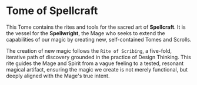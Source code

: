 # Tome of Spellcraft

This Tome contains the rites and tools for the sacred art of **Spellcraft**. It is the vessel for the **Spellwright**, the Mage who seeks to extend the capabilities of our magic by creating new, self-contained Tomes and Scrolls.

The creation of new magic follows the `Rite of Scribing`, a five-fold, iterative path of discovery grounded in the practice of Design Thinking. This rite guides the Mage and Spirit from a vague feeling to a tested, resonant magical artifact, ensuring the magic we create is not merely functional, but deeply aligned with the Mage's true intent.
